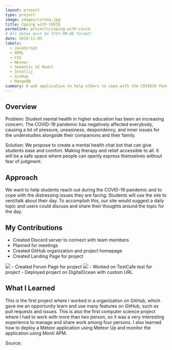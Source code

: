 ```yaml
---
layout: project
type: project
image: images/corona.jpg
title: Coping with COVID
permalink: projects/coping-with-covid
# All dates must be YYYY-MM-DD format!
date: 2019-11-03
labels:
  - JavaScript
  - HTML
  - CSS
  - Meteor
  - Semantic UI React
  - Intellij
  - GitHub
  - MangoDB
summary: A web application to help others to cope with the COVID19 Pandemic.
---
```


## Overview

Problem: Student mental health in higher education has been an increasing concern. The COVID-19 pandemic has negatively affected everybody, causing a lot of pressure, uneasiness, despondency, and inner issues for the understudies alongside their companions and their family.

Solution: We propose to create a mental health chat bot that can give students ease and comfort. Making therapy and relief accessible to all. It will be a safe space where people can openly express themselves without fear of judgment.

## Approach

We want to help students reach out during the COVID-19 pandemic and to cope with the distressing issues they are facing. Students will use the site to vent/talk about their day. To accomplish this, our site would suggest a daily topic and users could discuss and share their thoughts around the topic for the day.

## My Contributions

 - Created Discord server to connect with team members
 - Planned for meetings
 - Created GitHub organization and project homepage
 - Created Landing Page for project
 <img class="ui image" src="{{ site.baseurl }}/images/landing.jpg">
 - Created Forum Page for project
 <img class="ui image" src="{{ site.baseurl }}/images/forumpage0.png">
 - Worked on TestCafe test for project
 - Deployed project on DigitalOcean with custom URL

## What I Learned

This is the first project where I worked in a organization on GitHub, which gave me an opportunity learn and use many features on GitHub, such as pull requests and issues. This is also the first computer science project where I had to work with more than two person, so it was a very interesting experience to manage and share work among four persons. I also learned how to deploy a Meteor application using Meteor Up and monitor the application using Monti APM.


Source: <a href="https://coping-with-covid.github.io/"><i class="large github icon"></i></a>
